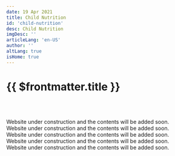 ```yaml
---
date: 19 Apr 2021
title: Child Nutrition
id: 'child-nutrition'
desc: Child Nutrition
imgDesc: ''
articleLang: 'en-US'
author: ''
altLang: true
isHome: true
---
```


<altLang />

# {{ $frontmatter.title }}

<br/><br/>

Website under construction and the contents will be added soon.  
Website under construction and the contents will be added soon.  
Website under construction and the contents will be added soon.  
Website under construction and the contents will be added soon.  
Website under construction and the contents will be added soon.  

<br/><br/>

<style>
   
</style>